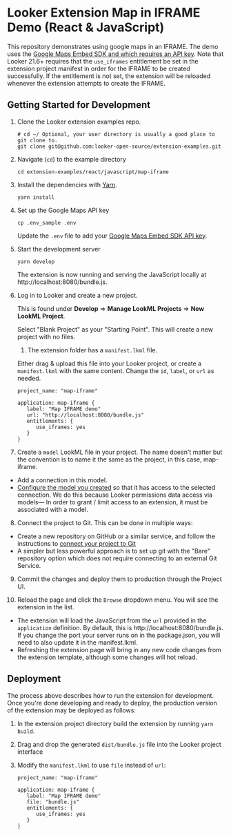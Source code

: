 # Looker Extension Map in IFRAME Demo (React & JavaScript)

This repository demonstrates using google maps in an IFRAME. The demo uses the [Google Maps Embed SDK and which requires an API key](https://developers.google.com/maps/documentation/embed/embedding-map). Note that Looker 21.6+ requires that the `use_iframes` entitlement be set in the extension project manifest in order for the IFRAME to be created successfully. If the entitlement is not set, the extension will be reloaded whenever the extension attempts to create the IFRAME.

## Getting Started for Development

1. Clone the Looker extension examples repo.

   ```
   # cd ~/ Optional, your user directory is usually a good place to git clone to.
   git clone git@github.com:looker-open-source/extension-examples.git
   ```

2. Navigate (`cd`) to the example directory

   ```
   cd extension-examples/react/javascript/map-iframe
   ```

3. Install the dependencies with [Yarn](https://yarnpkg.com/).

   ```
   yarn install
   ```

4. Set up the Google Maps API key

   ```
   cp .env_sample .env
   ```

   Update the `.env` file to add your [Google Maps Embed SDK API key](https://developers.google.com/maps/documentation/embed/embedding-map).

5. Start the development server

   ```
   yarn develop
   ```

   The extension is now running and serving the JavaScript locally at http://localhost:8080/bundle.js.

6. Log in to Looker and create a new project.

   This is found under **Develop** => **Manage LookML Projects** => **New LookML Project**.

   Select "Blank Project" as your "Starting Point". This will create a new project with no files.

   1. The extension folder has a `manifest.lkml` file.

   Either drag & upload this file into your Looker project, or create a `manifest.lkml` with the same content. Change the `id`, `label`, or `url` as needed.

   ```
   project_name: "map-iframe"

   application: map-iframe {
      label: "Map IFRAME demo"
      url: "http://localhost:8080/bundle.js"
      entitlements: {
         use_iframes: yes
      }
   }
   ```

7. Create a `model` LookML file in your project. The name doesn't matter but the convention is to name it the same as the project, in this case, map-iframe.

- Add a connection in this model.
- [Configure the model you created](https://docs.looker.com/data-modeling/getting-started/create-projects#configuring_a_model) so that it has access to the selected connection.
  We do this because Looker permissions data access via models— In order to grant / limit access to an extension, it must be associated with a model.

8. Connect the project to Git. This can be done in multiple ways:

- Create a new repository on GitHub or a similar service, and follow the instructions to [connect your project to Git](https://docs.looker.com/data-modeling/getting-started/setting-up-git-connection)
- A simpler but less powerful approach is to set up git with the "Bare" repository option which does not require connecting to an external Git Service.

9. Commit the changes and deploy them to production through the Project UI.

10. Reload the page and click the `Browse` dropdown menu. You will see the extension in the list.

- The extension will load the JavaScript from the `url` provided in the `application` definition. By default, this is http://localhost:8080/bundle.js. If you change the port your server runs on in the package.json, you will need to also update it in the manifest.lkml.
- Refreshing the extension page will bring in any new code changes from the extension template, although some changes will hot reload.

## Deployment

The process above describes how to run the extension for development. Once you're done developing and ready to deploy, the production version of the extension may be deployed as follows:

1. In the extension project directory build the extension by running `yarn build`.
2. Drag and drop the generated `dist/bundle.js` file into the Looker project interface
3. Modify the `manifest.lkml` to use `file` instead of `url`:

   ```
   project_name: "map-iframe"

   application: map-iframe {
      label: "Map IFRAME demo"
      file: "bundle.js"
      entitlements: {
         use_iframes: yes
      }
   }
   ```
